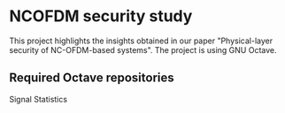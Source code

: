 # NCOFDM security study

This project highlights the insights obtained in our paper "Physical-layer security of NC-OFDM-based systems". The project is using GNU Octave.

## Required Octave repositories
Signal
Statistics
